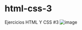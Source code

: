 # html-css-3
Ejercicios HTML Y CSS #3
![image](https://user-images.githubusercontent.com/90715062/135513951-fce12a24-d858-42ad-99dc-e3358881900a.png)
